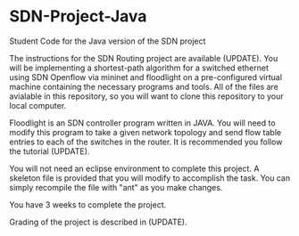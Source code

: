 # SDN-Project-Java
Student Code for the Java version of the SDN project

The instructions for the SDN Routing project are available (UPDATE). You will be implementing a shortest-path algorithm for a switched ethernet using SDN Openflow via mininet and floodlight on a pre-configured virtual machine containing the necessary programs and tools. All of the files are avialable in this repository, so you will want to clone this repository to your local computer. 

Floodlight is an SDN controller program written in JAVA.  You will need to modify this program to take a given network topology and send flow table entries to each of the switches in the router.  It is recommended you follow the tutorial (UPDATE).

You will not need an eclipse environment to complete this project.  A skeleton file is provided that you will modify to accomplish the task.  You can simply recompile the file with "ant" as you make changes. 

You have  3 weeks to complete the project.

Grading of the project is described in (UPDATE).

